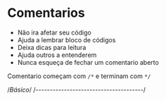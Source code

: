 # Comentarios

- Não ira afetar seu código
- Ajuda a lembrar bloco de códigos
- Deixa dicas para leitura
- Ajuda outros a entenderem
- Nunca esqueça de fechar um comentario aberto

Comentario começam com `/*` e terminam com `*/`

/_Básico_/
/_--------------------------------------_/
